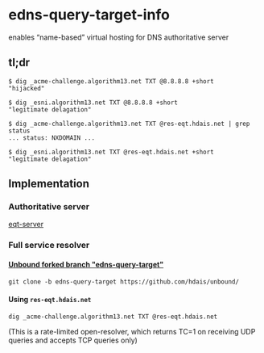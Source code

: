 # edns-query-target-info
enables “name-based” virtual hosting for DNS authoritative server

## tl;dr
```
$ dig _acme-challenge.algorithm13.net TXT @8.8.8.8 +short
"hijacked"

$ dig _esni.algorithm13.net TXT @8.8.8.8 +short
"legitimate delagation"
```
```
$ dig _acme-challenge.algorithm13.net TXT @res-eqt.hdais.net | grep status
... status: NXDOMAIN ...

$ dig _esni.algorithm13.net TXT @res-eqt.hdais.net +short
"legitimate delagation"
```

## Implementation
### Authoritative server
[eqt-server](https://github.com/hdais/eqt-server)
### Full service resolver
#### [Unbound forked branch "edns-query-target"](https://github.com/hdais/unbound/tree/edns-query-target)

 `git clone -b edns-query-target https://github.com/hdais/unbound/`

#### Using `res-eqt.hdais.net`

 `dig _acme-challenge.algorithm13.net TXT @res-eqt.hdais.net`

 (This is a rate-limited open-resolver, which returns TC=1 on receiving UDP queries and accepts TCP queries only)
